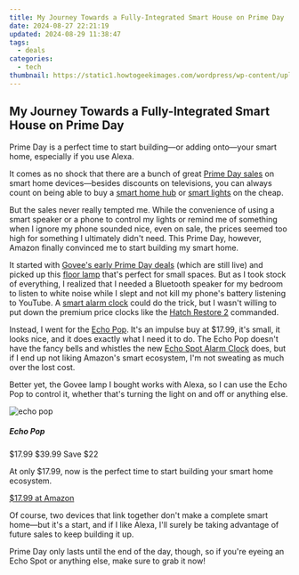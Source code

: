 ```yaml
---
title: My Journey Towards a Fully-Integrated Smart House on Prime Day
date: 2024-08-27 22:21:19
updated: 2024-08-29 11:38:47
tags:
  - deals
categories:
  - tech
thumbnail: https://static1.howtogeekimages.com/wordpress/wp-content/uploads/2024/07/53852762333_d14cd2a2f4_o.jpg
---
```


## My Journey Towards a Fully-Integrated Smart House on Prime Day

Prime Day is a perfect time to start building—or adding onto—your smart home, especially if you use Alexa.

 It comes as no shock that there are a bunch of great [Prime Day sales](https://unlock-android.techidaily.com/in-2024-still-using-pattern-locks-with-xiaomi-redmi-12-5g-tips-tricks-and-helpful-advice-by-drfone-android/) on smart home devices—besides discounts on televisions, you can always count on being able to buy a [smart home hub](https://screen-mirror.techidaily.com/in-2024-8-best-apps-for-screen-mirroring-vivo-y100i-pc-drfone-by-drfone-android/) or [smart lights](https://fox-that.techidaily.com/1721479062545-experiencing-wi-fi-woes-let-us-show-you-how-to-connect-your-iphone-to-any-computer/) on the cheap.

 But the sales never really tempted me. While the convenience of using a smart speaker or a phone to control my lights or remind me of something when I ignore my phone sounded nice, even on sale, the prices seemed too high for something I ultimately didn't need. This Prime Day, however, Amazon finally convinced me to start building my smart home.

 It started with [Govee's early Prime Day deals](https://facebook-video-files.techidaily.com/updated-digital-expansion-social-story-downloader-for-2024/) (which are still live) and picked up this [floor lamp](https://www.amazon.com/gp/aw/d/B099WTN2TR?tag=htgprimedaysite-20) that's perfect for small spaces. But as I took stock of everything, I realized that I needed a Bluetooth speaker for my bedroom to listen to white noise while I slept and not kill my phone's battery listening to YouTube. A [smart alarm clock](https://facebook-video-files.techidaily.com/updated-step-by-step-guide-to-personalize-and-change-video-covers-on-facebook-for-2024/) could do the trick, but I wasn't willing to put down the premium price clocks like the [Hatch Restore 2](https://www.amazon.com/dp/B0C5S7K1JK?tag=htgprimedaysite-20) commanded.

 Instead, I went for the [Echo Pop](https://www.amazon.com/Introducing-sound-compact-speaker-Lavender/dp/B09ZXJDSL5?tag=htgprimedaysite-20). It's an impulse buy at $17.99, it's small, it looks nice, and it does exactly what I need it to do. The Echo Pop doesn't have the fancy bells and whistles the new [Echo Spot Alarm Clock](https://www.amazon.com/dp/B0BFCBKXWL?tag=htgprimedaysite-20) does, but if I end up not liking Amazon's smart ecosystem, I'm not sweating as much over the lost cost.

 Better yet, the Govee lamp I bought works with Alexa, so I can use the Echo Pop to control it, whether that's turning the light on and off or anything else. 

![echo pop](https://static1.howtogeekimages.com/wordpress/wp-content/uploads/2023/10/echo-pop.png) 

#####  Echo Pop

$17.99 $39.99 Save $22 

At only $17.99, now is the perfect time to start building your smart home ecosystem.

[$17.99 at Amazon](https://www.amazon.com/Introducing-sound-compact-speaker-Lavender/dp/B09ZXJDSL5?tag=htgprimedaysite-20) 

 Of course, two devices that link together don't make a complete smart home—but it's a start, and if I like Alexa, I'll surely be taking advantage of future sales to keep building it up.

 Prime Day only lasts until the end of the day, though, so if you're eyeing an Echo Spot or anything else, make sure to grab it now!

<ins class="adsbygoogle"
     style="display:block"
     data-ad-format="autorelaxed"
     data-ad-client="ca-pub-7571918770474297"
     data-ad-slot="1223367746"></ins>



<ins class="adsbygoogle"
     style="display:block"
     data-ad-client="ca-pub-7571918770474297"
     data-ad-slot="8358498916"
     data-ad-format="auto"
     data-full-width-responsive="true"></ins>
